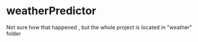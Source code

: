 # weatherPredictor
Not sure how that happened , but the whole project is located in "weather" folder
